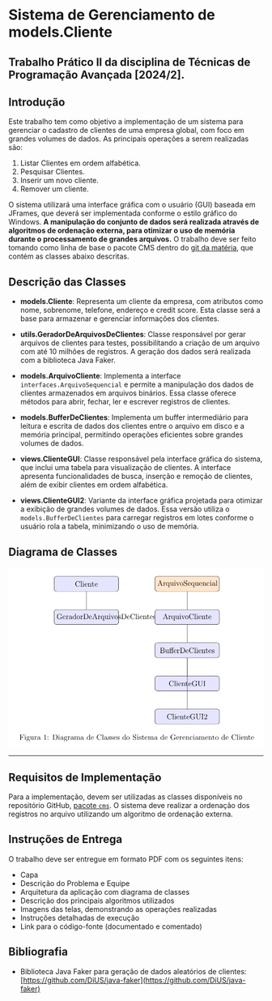 # Sistema de Gerenciamento de models.Cliente
 Trabalho Prático II da disciplina de Técnicas de Programação Avançada [2024/2].
---
## Introdução
Este trabalho tem como objetivo a implementação de um sistema para gerenciar o cadastro de clientes de uma empresa global, com foco em grandes volumes de dados. As principais operações a serem realizadas são:

1. Listar Clientes em ordem alfabética.
2. Pesquisar Clientes.
3. Inserir um novo cliente.
4. Remover um cliente.

O sistema utilizará uma interface gráfica com o usuário (GUI) baseada em JFrames, que deverá ser implementada conforme o estilo gráfico do Windows. **A manipulação do conjunto de dados será realizada através de algoritmos de ordenação externa, para otimizar o uso de memória durante o processamento de grandes arquivos.** O trabalho deve ser feito tomando como linha de base o pacote CMS dentro do [git da matéria](https://github.com/mbarcosta/TPA), que contém as classes abaixo descritas.

## Descrição das Classes

- **models.Cliente**: Representa um cliente da empresa, com atributos como nome, sobrenome, telefone, endereço e credit score. Esta classe será a base para armazenar e gerenciar informações dos clientes.

- **utils.GeradorDeArquivosDeClientes**: Classe responsável por gerar arquivos de clientes para testes, possibilitando a criação de um arquivo com até 10 milhões de registros. A geração dos dados será realizada com a biblioteca Java Faker.

- **models.ArquivoCliente**: Implementa a interface `interfaces.ArquivoSequencial` e permite a manipulação dos dados de clientes armazenados em arquivos binários. Essa classe oferece métodos para abrir, fechar, ler e escrever registros de clientes.

- **models.BufferDeClientes**: Implementa um buffer intermediário para leitura e escrita de dados dos clientes entre o arquivo em disco e a memória principal, permitindo operações eficientes sobre grandes volumes de dados.

- **views.ClienteGUI**: Classe responsável pela interface gráfica do sistema, que inclui uma tabela para visualização de clientes. A interface apresenta funcionalidades de busca, inserção e remoção de clientes, além de exibir clientes em ordem alfabética.

- **views.ClienteGUI2**: Variante da interface gráfica projetada para otimizar a exibição de grandes volumes de dados. Essa versão utiliza o `models.BufferDeClientes` para carregar registros em lotes conforme o usuário rola a tabela, minimizando o uso de memória.

## Diagrama de Classes
![img.png](images/img.png)

---
## Requisitos de Implementação

Para a implementação, devem ser utilizadas as classes disponíveis no repositório GitHub, [pacote `cms`](https://github.com/mbarcosta/TPA/tree/master/src/entity/cms). O sistema deve realizar a ordenação dos registros no arquivo utilizando um algoritmo de ordenação externa.

## Instruções de Entrega

O trabalho deve ser entregue em formato PDF com os seguintes itens:
- Capa
- Descrição do Problema e Equipe
- Arquitetura da aplicação com diagrama de classes
- Descrição dos principais algoritmos utilizados
- Imagens das telas, demonstrando as operações realizadas
- Instruções detalhadas de execução
- Link para o código-fonte (documentado e comentado)

## Bibliografia

- Biblioteca Java Faker para geração de dados aleatórios de clientes: [https://github.com/DiUS/java-faker](https://github.com/DiUS/java-faker)